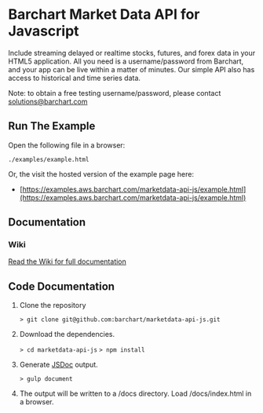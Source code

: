 # Barchart Market Data API for Javascript

Include streaming delayed or realtime stocks, futures, and forex data in your HTML5
application. All you need is a username/password from Barchart, and your app can
be live within a matter of minutes. Our simple API also has access to historical and
time series data.

Note: to obtain a free testing username/password, please contact solutions@barchart.com

## Run The Example

Open the following file in a browser:

    ./examples/example.html
    
Or, the visit the hosted version of the example page here:

- [https://examples.aws.barchart.com/marketdata-api-js/example.html](https://examples.aws.barchart.com/marketdata-api-js/example.html)

## Documentation

### Wiki

[Read the Wiki for full documentation](https://github.com/barchart/marketdata-api-js/wiki)

## Code Documentation

1. Clone the repository

    `> git clone git@github.com:barchart/marketdata-api-js.git`

2. Download the dependencies.

    `> cd marketdata-api-js`
    `> npm install`

3. Generate [JSDoc](http://usejsdoc.org/) output.

    `> gulp document`
    
4. The output will be written to a /docs directory. Load /docs/index.html in a browser.